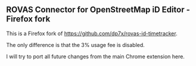 ## **ROVAS Connector for OpenStreetMap iD Editor - Firefox fork**

This is a Firefox fork of https://github.com/dp7x/rovas-id-timetracker.

The only difference is that the 3% usage fee is disabled.

I will try to port all future changes from the main Chrome extension here.
